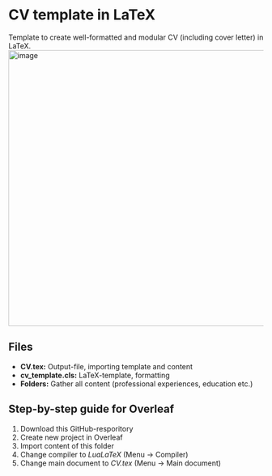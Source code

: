 # CV template in LaTeX
Template to create well-formatted and modular CV (including cover letter) in LaTeX. 
<img width="546" alt="image" src="https://github.com/PontusHovb/CV-Template/assets/67122081/15db2a41-4afd-4c08-9014-09ea76548edd">

## Files
- **CV.tex:** Output-file, importing template and content
- **cv_template.cls:** LaTeX-template, formatting
- **Folders:** Gather all content (professional experiences, education etc.)

## Step-by-step guide for Overleaf
1. Download this GitHub-resporitory
2. Create new project in Overleaf
3. Import content of this folder
4. Change compiler to _LuaLaTeX_ (Menu -> Compiler)
5. Change main document to _CV.tex_ (Menu -> Main document)
